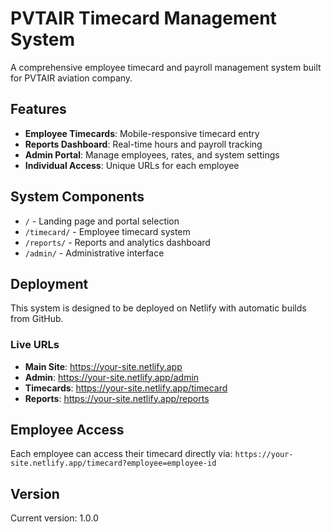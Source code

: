 # PVTAIR Timecard Management System

A comprehensive employee timecard and payroll management system built for PVTAIR aviation company.

## Features

- **Employee Timecards**: Mobile-responsive timecard entry
- **Reports Dashboard**: Real-time hours and payroll tracking  
- **Admin Portal**: Manage employees, rates, and system settings
- **Individual Access**: Unique URLs for each employee

## System Components

- `/` - Landing page and portal selection
- `/timecard/` - Employee timecard system
- `/reports/` - Reports and analytics dashboard
- `/admin/` - Administrative interface

## Deployment

This system is designed to be deployed on Netlify with automatic builds from GitHub.

### Live URLs
- **Main Site**: https://your-site.netlify.app
- **Admin**: https://your-site.netlify.app/admin
- **Timecards**: https://your-site.netlify.app/timecard
- **Reports**: https://your-site.netlify.app/reports

## Employee Access

Each employee can access their timecard directly via:
`https://your-site.netlify.app/timecard?employee=employee-id`

## Version

Current version: 1.0.0
